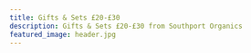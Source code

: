 ```yaml
---
title: Gifts & Sets £20-£30
description: Gifts & Sets £20-£30 from Southport Organics
featured_image: header.jpg
---
```

